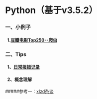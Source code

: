 # Python（基于v3.5.2）


###  一、小例子<br>

####    1.[豆瓣电影Top250--爬虫](https://github.com/Sun0379/Python/blob/master/Douban_Top250.py)<br>

###  二、Tips<br>

####    1、[日常报错记录](https://github.com/Sun0379/Python/blob/master/%E6%97%A5%E5%B8%B8%E6%8A%A5%E9%94%99%E8%AE%B0%E5%BD%95)<br>
####    2、概念理解


#####参考一：[xlzd杂谈](https://xlzd.me/)<br>
